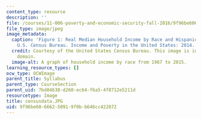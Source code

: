 ```yaml
---
content_type: resource
description: ''
file: /courses/11-006-poverty-and-economic-security-fall-2016/9f96be60666250919f0bb646cc422872_censusdata.JPG
file_type: image/jpeg
image_metadata:
  caption: 'Figure 1: Real Median Household Income by Race and Hispanic Origin, 1967-2015.
    U.S. Census Bureau. Income and Poverty in the United States: 2014.'
  credit: Courtesy of the United States Census Bureau. This image is in the public
    domain.
  image-alt: A graph of household income by race from 1967 to 2015.
learning_resource_types: []
ocw_type: OCWImage
parent_title: Syllabus
parent_type: CourseSection
parent_uid: 7bd84638-d260-ec64-f6a5-4f8712e5211d
resourcetype: Image
title: censusdata.JPG
uid: 9f96be60-6662-5091-9f0b-b646cc422872
---
```

